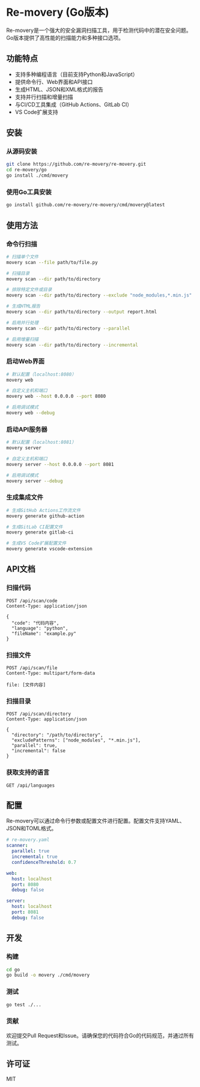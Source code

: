 # Re-movery (Go版本)

Re-movery是一个强大的安全漏洞扫描工具，用于检测代码中的潜在安全问题。Go版本提供了高性能的扫描能力和多种接口选项。

## 功能特点

- 支持多种编程语言（目前支持Python和JavaScript）
- 提供命令行、Web界面和API接口
- 生成HTML、JSON和XML格式的报告
- 支持并行扫描和增量扫描
- 与CI/CD工具集成（GitHub Actions、GitLab CI）
- VS Code扩展支持

## 安装

### 从源码安装

```bash
git clone https://github.com/re-movery/re-movery.git
cd re-movery/go
go install ./cmd/movery
```

### 使用Go工具安装

```bash
go install github.com/re-movery/re-movery/cmd/movery@latest
```

## 使用方法

### 命令行扫描

```bash
# 扫描单个文件
movery scan --file path/to/file.py

# 扫描目录
movery scan --dir path/to/directory

# 排除特定文件或目录
movery scan --dir path/to/directory --exclude "node_modules,*.min.js"

# 生成HTML报告
movery scan --dir path/to/directory --output report.html

# 启用并行处理
movery scan --dir path/to/directory --parallel

# 启用增量扫描
movery scan --dir path/to/directory --incremental
```

### 启动Web界面

```bash
# 默认配置（localhost:8080）
movery web

# 自定义主机和端口
movery web --host 0.0.0.0 --port 8080

# 启用调试模式
movery web --debug
```

### 启动API服务器

```bash
# 默认配置（localhost:8081）
movery server

# 自定义主机和端口
movery server --host 0.0.0.0 --port 8081

# 启用调试模式
movery server --debug
```

### 生成集成文件

```bash
# 生成GitHub Actions工作流文件
movery generate github-action

# 生成GitLab CI配置文件
movery generate gitlab-ci

# 生成VS Code扩展配置文件
movery generate vscode-extension
```

## API文档

### 扫描代码

```
POST /api/scan/code
Content-Type: application/json

{
  "code": "代码内容",
  "language": "python",
  "fileName": "example.py"
}
```

### 扫描文件

```
POST /api/scan/file
Content-Type: multipart/form-data

file: [文件内容]
```

### 扫描目录

```
POST /api/scan/directory
Content-Type: application/json

{
  "directory": "/path/to/directory",
  "excludePatterns": ["node_modules", "*.min.js"],
  "parallel": true,
  "incremental": false
}
```

### 获取支持的语言

```
GET /api/languages
```

## 配置

Re-movery可以通过命令行参数或配置文件进行配置。配置文件支持YAML、JSON和TOML格式。

```yaml
# re-movery.yaml
scanner:
  parallel: true
  incremental: true
  confidenceThreshold: 0.7

web:
  host: localhost
  port: 8080
  debug: false

server:
  host: localhost
  port: 8081
  debug: false
```

## 开发

### 构建

```bash
cd go
go build -o movery ./cmd/movery
```

### 测试

```bash
go test ./...
```

### 贡献

欢迎提交Pull Request和Issue。请确保您的代码符合Go的代码规范，并通过所有测试。

## 许可证

MIT 
